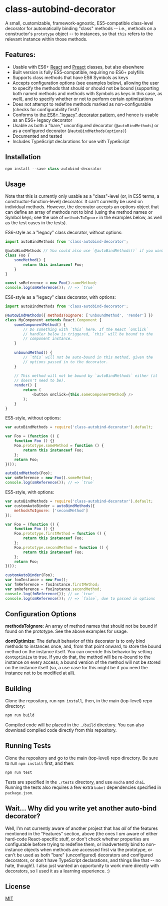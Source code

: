 # class-autobind-decorator

A small, customizable, framework-agnostic, ES5-compatible class-level
decorator for automatically binding "class" methods -- i.e., methods on
a constructor's `prototype` object -- to instances, so that `this`
refers to the relevant instance within those methods.

## Features:

- Usable with ES6+ [React](https://facebook.github.io/react/) and [Preact](https://preactjs.com) classes,
but also elsewhere
- Built version is fully ES5-compatible, requiring no ES6+ polyfills
- Supports class methods that have ES6 Symbols as keys
- Accepts configuration options (see examples below), allowing the user to
specify the methods that should or should not be bound (supporting both
named methods and methods with Symbols as keys in this case, as well), and
to specify whether or not to perform certain optimizations
- Does not attempt to redefine methods marked as non-configurable
(checks for configurability first!)
- Conforms to [the ES6+ "legacy" decorator pattern](https://babeljs.io/docs/plugins/transform-decorators/),
and hence is usable as an ES6+ legacy decorator
- Usable as both a "bare," unconfigured decorator (`@autoBindMethods`)
or as a configured decorator (`@autoBindMethods(options)`)
- Documented and tested
- Includes TypeScript declarations for use with TypeScript

## Installation

```js
npm install --save class-autobind-decorator
```

## Usage

Note that this is currently only usable as a "class"-level (or, in ES5
terms, a constructor-function-level) decorator. It can't currently be
used on individual methods. However, the decorator accepts an options
object that can define an array of methods not to bind (using the method
names or Symbol keys; see the use of `methodsToIgnore` in the examples
below, as well as the test cases in the tests).

ES6-style as a "legacy" class decorator, without options:

```js
import autoBindMethods from 'class-autobind-decorator';

@autoBindMethods // You could also use `@autoBindMethods()` if you want.
class Foo {
    someMethod() {
        return this instanceof Foo;
    }
}

const smReference = new Foo().someMethod;
console.log(smReference()); // => `true`
```

ES6-style as a "legacy" class decorator, with options:

```js
import autoBindMethods from 'class-autobind-decorator';

@autoBindMethods({ methodsToIgnore: ['unboundMethod', 'render'] })
class MyComponent extends React.Component {
    someComponentMethod() {
        // Do something with `this` here. If the React `onClick`
        // handler below is triggered, `this` will be bound to the
        // component instance.
    }
    
    unboundMethod() {
        // `this` will not be auto-bound in this method, given the
        // options passed in to the decorator.
    }
    
    // This method will not be bound by `autoBindMethods` either (it
    // doesn't need to be).
    render() {
        return (
            <button onClick={this.someComponentMethod} />
        );
    }
}
```

ES5-style, without options:

```js
var autoBindMethods = require('class-autobind-decorator').default;

var Foo = (function () {
    function Foo () {}
    Foo.prototype.someMethod = function () {
        return this instanceof Foo;
    };
    return Foo;
}());

autoBindMethods(Foo);
var smReference = new Foo().someMethod;
console.log(smReference()); // => `true`
```

ES5-style, with options:

```js
var autoBindMethods = require('class-autobind-decorator').default;
var customAutoBinder = autoBindMethods({
    methodsToIgnore: ['secondMethod']
});

var Foo = (function () {
    function Foo () {}
    Foo.prototype.firstMethod = function () {
        return this instanceof Foo;
    };
    Foo.prototype.secondMethod = function () {
        return this instanceof Foo;
    };
    return Foo;
}());

customAutoBinder(Foo);
var fooInstance = new Foo();
var fmReference = fooInstance.firstMethod;
var smReference = fooInstance.secondMethod;
console.log(fmReference()); // => `true`
console.log(smReference()); // => `false`, due to passed in options
```

## Configuration Options

**methodsToIgnore**: An array of method names that should not be bound if found on the prototype.
See the above examples for usage.

**dontOptimize**: The default behavior of this decorator is to only bind methods to instances once,
and, from that point onward, to store the bound method on the instance itself. You can override
this behavior by setting `dontOptimize` to true. If you do that, the method will be re-bound to the
instance on every access; a bound version of the method will not be stored on the instance itself
(so, a use case for this might be if you need the instance not to be modified at all).

## Building

Clone the repository, run `npm install`, then, in the main (top-level) repo
directory:

```js
npm run build
```

Compiled code will be placed in the `./build` directory. You can also
download compiled code directly from this repository.

## Running Tests

Clone the repository and go to the main (top-level) repo directory. Be
sure to run `npm install` first, and then:

```js
npm run test
```

Tests are specified in the `./tests` directory, and use `mocha` and
`chai`. Running the tests also requires a few extra `babel` dependencies
specified in `package.json`.

## Wait... Why did you write yet another auto-bind decorator?

Well, I'm not currently aware of another project that has *all* of the
features mentioned in the "Features" section, above (the ones I *am*
aware of either hard-code React-specific stuff, or don't check whether
properties are configurable before trying to redefine them, or inadvertently
bind to non-instance objects when methods are accessed first via the prototype,
or can't be used as both "bare" (unconfigured) decorators and configured
decorators, or don't have TypeScript declarations, and things like that -- no
hate, though!). I also just wanted an opportunity to work more directly with
decorators, so I used it as a learning experience. :)

## License

[MIT](https://opensource.org/licenses/MIT)

